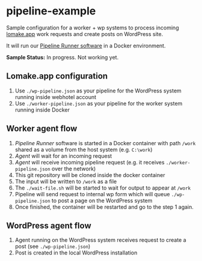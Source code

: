 # pipeline-example

Sample configuration for a worker + wp systems to process incoming 
[lomake.app](https://www.sendanor.com/forms) work requests and create posts on WordPress site.

It will run our [Pipeline Runner software](https://www.sendanor.com/pipelines/runner/) in a Docker 
environment.

**Sample Status:** In progress. Not working yet.

## Lomake.app configuration

 1. Use `./wp-pipeline.json` as your pipeline for the WordPress system running inside webhotel account
 2. Use `./worker-pipeline.json` as your pipeline for the worker system running inside Docker

## Worker agent flow

 1. *Pipeline Runner* software is started in a Docker container with path `/work` shared as a volume from the host system (e.g. `C:\work`)
 2. *Agent* will wait for an incoming request
 3. *Agent* will receive incoming pipeline request (e.g. it receives `./worker-pipeline.json` over the network)
 4. This git repository will be cloned inside the docker container
 5. The input will be written to `/work` as a file
 6. The `./wait-file.sh` will be started to wait for output to appear at `/work`
 7. Pipeline will send request to internal wp form which will queue `./wp-pipeline.json` to post a page on the WordPress system
 8. Once finished, the container will be restarted and go to the step 1 again.

## WordPress agent flow

 1. Agent running on the WordPress system receives request to create a post (see `./wp-pipeline.json`)
 2. Post is created in the local WordPress installation
 
